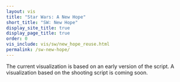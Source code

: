 ```yaml
---
layout: vis
title: "Star Wars: A New Hope"
short_title: "SW: New Hope"
display_site_title: true
display_page_title: true
order: 0
vis_include: vis/sw/new_hope_reuse.html
permalink: /sw-new-hope/
---
```


The current visualization is based on an early version of the script.
A visualization based on the shooting script is coming soon.

